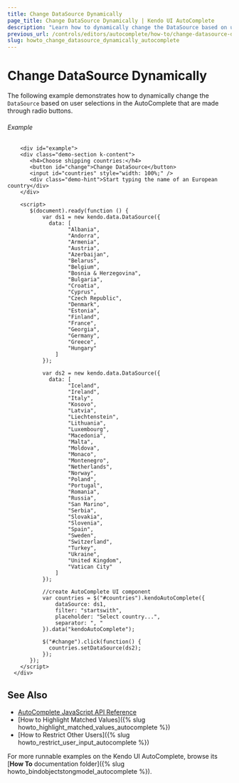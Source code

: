 ```yaml
---
title: Change DataSource Dynamically
page_title: Change DataSource Dynamically | Kendo UI AutoComplete
description: "Learn how to dynamically change the DataSource based on user selections that are made through radio buttons in a Kendo UI AutoComplete widget."
previous_url: /controls/editors/autocomplete/how-to/change-datasource-dynamically
slug: howto_change_datasource_dynamically_autocomplete
---
```


# Change DataSource Dynamically

The following example demonstrates how to dynamically change the `DataSource` based on user selections in the AutoComplete that are made through radio buttons.

###### Example

```dojo
    <div id="example">
    <div class="demo-section k-content">
       <h4>Choose shipping countries:</h4>
       <button id="change">Change DataSource</button>
       <input id="countries" style="width: 100%;" />
       <div class="demo-hint">Start typing the name of an European country</div>
    </div>

    <script>
       $(document).ready(function () {
           var ds1 = new kendo.data.DataSource({
             data: [
                   "Albania",
                   "Andorra",
                   "Armenia",
                   "Austria",
                   "Azerbaijan",
                   "Belarus",
                   "Belgium",
                   "Bosnia & Herzegovina",
                   "Bulgaria",
                   "Croatia",
                   "Cyprus",
                   "Czech Republic",
                   "Denmark",
                   "Estonia",
                   "Finland",
                   "France",
                   "Georgia",
                   "Germany",
                   "Greece",
                   "Hungary"
               ]
           });

           var ds2 = new kendo.data.DataSource({
             data: [
                   "Iceland",
                   "Ireland",
                   "Italy",
                   "Kosovo",
                   "Latvia",
                   "Liechtenstein",
                   "Lithuania",
                   "Luxembourg",
                   "Macedonia",
                   "Malta",
                   "Moldova",
                   "Monaco",
                   "Montenegro",
                   "Netherlands",
                   "Norway",
                   "Poland",
                   "Portugal",
                   "Romania",
                   "Russia",
                   "San Marino",
                   "Serbia",
                   "Slovakia",
                   "Slovenia",
                   "Spain",
                   "Sweden",
                   "Switzerland",
                   "Turkey",
                   "Ukraine",
                   "United Kingdom",
                   "Vatican City"
               ]
           });

           //create AutoComplete UI component
           var countries = $("#countries").kendoAutoComplete({
               dataSource: ds1,
               filter: "startswith",
               placeholder: "Select country...",
               separator: ", "
           }).data("kendoAutoComplete");

           $("#change").click(function() {
             countries.setDataSource(ds2);
           });
       });
    </script>
  </div>
```

## See Also

* [AutoComplete JavaScript API Reference](/api/javascript/ui/autocomplete)
* [How to Highlight Matched Values]({% slug howto_highlight_matched_values_autocomplete %})
* [How to Restrict Other Users]({% slug howto_restrict_user_input_autocomplete %})

For more runnable examples on the Kendo UI AutoComplete, browse its [**How To** documentation folder]({% slug howto_bindobjectstongmodel_autocomplete %}).
